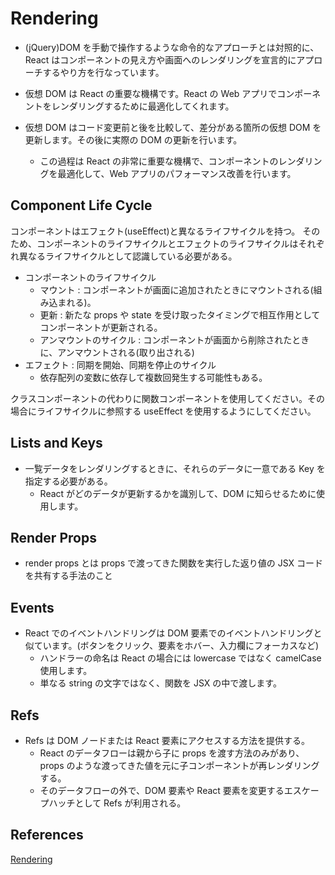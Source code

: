 # Rendering

- (jQuery)DOM を手動で操作するような命令的なアプローチとは対照的に、React はコンポーネントの見え方や画面へのレンダリングを宣言的にアプローチするやり方を行なっています。

- 仮想 DOM は React の重要な機構です。React の Web アプリでコンポーネントをレンダリングするために最適化してくれます。

- 仮想 DOM はコード変更前と後を比較して、差分がある箇所の仮想 DOM を更新します。その後に実際の DOM の更新を行います。
  - この過程は React の非常に重要な機構で、コンポーネントのレンダリングを最適化して、Web アプリのパフォーマンス改善を行います。

## Component Life Cycle

コンポーネントはエフェクト(useEffect)と異なるライフサイクルを持つ。
そのため、コンポーネントのライフサイクルとエフェクトのライフサイクルはそれぞれ異なるライフサイクルとして認識している必要がある。

- コンポーネントのライフサイクル
  - マウント : コンポーネントが画面に追加されたときにマウントされる(組み込まれる)。
  - 更新 : 新たな props や state を受け取ったタイミングで相互作用としてコンポーネントが更新される。
  - アンマウントのサイクル : コンポーネントが画面から削除されたときに、アンマウントされる(取り出される)
- エフェクト : 同期を開始、同期を停止のサイクル
  - 依存配列の変数に依存して複数回発生する可能性もある。

クラスコンポーネントの代わりに関数コンポーネントを使用してください。その場合にライフサイクルに参照する useEffect を使用するようにしてください。

## Lists and Keys

- 一覧データをレンダリングするときに、それらのデータに一意である Key を指定する必要がある。
  - React がどのデータが更新するかを識別して、DOM に知らせるために使用します。

## Render Props

- render props とは props で渡ってきた関数を実行した返り値の JSX コードを共有する手法のこと

## Events

- React でのイベントハンドリングは DOM 要素でのイベントハンドリングと似ています。(ボタンをクリック、要素をホバー、入力欄にフォーカスなど)
  - ハンドラーの命名は React の場合には lowercase ではなく camelCase 使用します。
  - 単なる string の文字ではなく、関数を JSX の中で渡します。

## Refs

- Refs は DOM ノードまたは React 要素にアクセスする方法を提供する。
  - React のデータフローは親から子に props を渡す方法のみがあり、props のような渡ってきた値を元に子コンポーネントが再レンダリングする。
  - そのデータフローの外で、DOM 要素や React 要素を変更するエスケープハッチとして Refs が利用される。

## References

[Rendering
](https://roadmap.sh/react)
